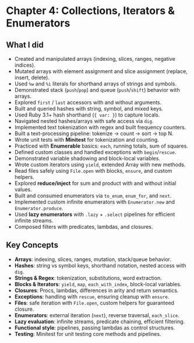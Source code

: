 # Chapter 4: Collections, Iterators & Enumerators

## What I did
- Created and manipulated arrays (indexing, slices, ranges, negative indices).
- Mutated arrays with element assignment and slice assignment (replace, insert, delete).
- Used `%w` and `%i` literals for shorthand arrays of strings and symbols.
- Demonstrated stack (`push`/`pop`) and queue (`push`/`shift`) behavior with arrays.
- Explored `first` / `last` accessors with and without arguments.
- Built and queried hashes with string, symbol, and mixed keys.
- Used Ruby 3.1+ hash shorthand (`{ var: }`) to capture locals.
- Navigated nested hashes/arrays with safe access via `dig`.
- Implemented text tokenization with regex and built frequency counters.
- Built a text-processing pipeline: tokenize → count → sort → top N.
- Wrote unit tests with **Minitest** for tokenization and counting.
- Practiced with **Enumerable** basics: `each`, running totals, sum of squares.
- Defined custom classes and handled exceptions with `begin`/`rescue`.
- Demonstrated variable shadowing and block-local variables.
- Wrote custom iterators using `yield`, extended Array with new methods.
- Read files safely using `File.open` with blocks, `ensure`, and custom helpers.
- Explored **reduce/inject** for sum and product with and without initial values.
- Built and consumed enumerators via `to_enum`, `enum_for`, and `next`.
- Implemented custom infinite enumerators with `Enumerator.new` and `Enumerator.produce`.
- Used **lazy enumerators** with `.lazy` + `.select` pipelines for efficient infinite streams.
- Composed filters with predicates, lambdas, and closures.

## Key Concepts
- **Arrays**: indexing, slices, ranges, mutation, stack/queue behavior.
- **Hashes**: string vs symbol keys, shorthand notation, nested access with `dig`.
- **Strings & Regex**: tokenization, substitutions, word extraction.
- **Blocks & Iterators**: `yield`, `map`, `each_with_index`, block-local variables.
- **Closures**: Procs, lambdas, differences in arity and return semantics.
- **Exceptions**: handling with `rescue`, ensuring cleanup with `ensure`.
- **Files**: safe iteration with `File.open`, custom helpers for guaranteed closure.
- **Enumerators**: external iteration (`next`), reverse traversal, `each_slice`.
- **Lazy evaluation**: infinite streams, predicate chaining, efficient filtering.
- **Functional style**: pipelines, passing lambdas as control structures.
- **Testing**: Minitest for unit testing core methods and pipelines.
